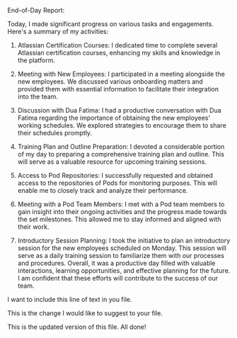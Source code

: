 End-of-Day Report:

Today, I made significant progress on various tasks and engagements. Here's a summary of my activities:

1. Atlassian Certification Courses: I dedicated time to complete several Atlassian certification courses, enhancing my skills and knowledge in the platform.

2. Meeting with New Employees: I participated in a meeting alongside the new employees. We discussed various onboarding matters and provided them with essential information to facilitate their integration into the team.

3. Discussion with Dua Fatima: I had a productive conversation with Dua Fatima regarding the importance of obtaining the new employees' working schedules. We explored strategies to encourage them to share their schedules promptly.

4. Training Plan and Outline Preparation: I devoted a considerable portion of my day to preparing a comprehensive training plan and outline. This will serve as a valuable resource for upcoming training sessions.

5. Access to Pod Repositories: I successfully requested and obtained access to the repositories of Pods for monitoring purposes. This will enable me to closely track and analyze their performance.

6. Meeting with a Pod Team Members: I met with a Pod team members to gain insight into their ongoing activities and the progress made towards the set milestones. This allowed me to stay informed and aligned with their work.

7. Introductory Session Planning: I took the initiative to plan an introductory session for the new employees scheduled on Monday. This session will serve as a daily training session to familiarize them with our processes and procedures.
Overall, it was a productive day filled with valuable interactions, learning opportunities, and effective planning for the future. I am confident that these efforts will contribute to the success of our team.

I want to include this line of text in you file.

This is the change I would like to suggest to your file.

This is the updated version of this file.
All done!
